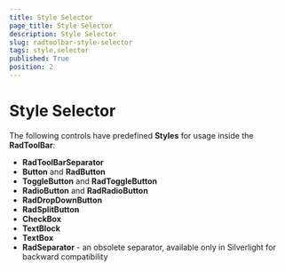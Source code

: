 ```yaml
---
title: Style Selector
page_title: Style Selector
description: Style Selector
slug: radtoolbar-style-selector
tags: style,selector
published: True
position: 2
---
```


# Style Selector

The following controls have predefined __Styles__ for usage inside the __RadToolBar__:

* __RadToolBarSeparator__
* __Button__ and __RadButton__
* __ToggleButton__ and __RadToggleButton__
* __RadioButton__ and __RadRadioButton__
* __RadDropDownButton__
* __RadSplitButton__
* __CheckBox__
* __TextBlock__
* __TextBox__
* __RadSeparator__ - an obsolete separator, available only in Silverlight for backward compatibility